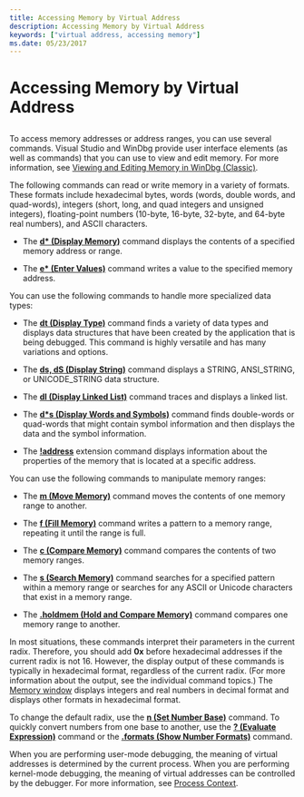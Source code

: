 ```yaml
---
title: Accessing Memory by Virtual Address
description: Accessing Memory by Virtual Address
keywords: ["virtual address, accessing memory"]
ms.date: 05/23/2017
---
```


# Accessing Memory by Virtual Address


## <span id="ddk_debugging_bios_code_dbg"></span><span id="DDK_DEBUGGING_BIOS_CODE_DBG"></span>


To access memory addresses or address ranges, you can use several commands. Visual Studio and WinDbg provide user interface elements (as well as commands) that you can use to view and edit memory. For more information, see [Viewing and Editing Memory in WinDbg (Classic)](memory-window.md).

The following commands can read or write memory in a variety of formats. These formats include hexadecimal bytes, words (words, double words, and quad-words), integers (short, long, and quad integers and unsigned integers), floating-point numbers (10-byte, 16-byte, 32-byte, and 64-byte real numbers), and ASCII characters.

-   The [**d\* (Display Memory)**](../debuggercmds/d--da--db--dc--dd--dd--df--dp--dq--du--dw--dw--dyb--dyd--display-memor.md) command displays the contents of a specified memory address or range.

-   The [**e\* (Enter Values)**](../debuggercmds/e--ea--eb--ed--ed--ef--ep--eq--eu--ew--eza--ezu--enter-values-.md) command writes a value to the specified memory address.

You can use the following commands to handle more specialized data types:

-   The [**dt (Display Type)**](../debuggercmds/dt--display-type-.md) command finds a variety of data types and displays data structures that have been created by the application that is being debugged. This command is highly versatile and has many variations and options.

-   The [**ds, dS (Display String)**](../debuggercmds/ds--ds--display-string-.md) command displays a STRING, ANSI\_STRING, or UNICODE\_STRING data structure.

-   The [**dl (Display Linked List)**](../debuggercmds/dl--display-linked-list-.md) command traces and displays a linked list.

-   The [**d\*s (Display Words and Symbols)**](../debuggercmds/dds--dps--dqs--display-words-and-symbols-.md) command finds double-words or quad-words that might contain symbol information and then displays the data and the symbol information.

-   The [**!address**](../debuggercmds/-address.md) extension command displays information about the properties of the memory that is located at a specific address.

You can use the following commands to manipulate memory ranges:

-   The [**m (Move Memory)**](../debuggercmds/m--move-memory-.md) command moves the contents of one memory range to another.

-   The [**f (Fill Memory)**](../debuggercmds/f--fp--fill-memory-.md) command writes a pattern to a memory range, repeating it until the range is full.

-   The [**c (Compare Memory)**](../debuggercmds/c--compare-memory-.md) command compares the contents of two memory ranges.

-   The [**s (Search Memory)**](../debuggercmds/s--search-memory-.md) command searches for a specified pattern within a memory range or searches for any ASCII or Unicode characters that exist in a memory range.

-   The [**.holdmem (Hold and Compare Memory)**](../debuggercmds/-holdmem--hold-and-compare-memory-.md) command compares one memory range to another.

In most situations, these commands interpret their parameters in the current radix. Therefore, you should add **0x** before hexadecimal addresses if the current radix is not 16. However, the display output of these commands is typically in hexadecimal format, regardless of the current radix. (For more information about the output, see the individual command topics.) The [Memory window](memory-window.md) displays integers and real numbers in decimal format and displays other formats in hexadecimal format.

To change the default radix, use the [**n (Set Number Base)**](../debuggercmds/n--set-number-base-.md) command. To quickly convert numbers from one base to another, use the [**? (Evaluate Expression)**](../debuggercmds/---evaluate-expression-.md) command or the [**.formats (Show Number Formats)**](../debuggercmds/-formats--show-number-formats-.md) command.

When you are performing user-mode debugging, the meaning of virtual addresses is determined by the current process. When you are performing kernel-mode debugging, the meaning of virtual addresses can be controlled by the debugger. For more information, see [Process Context](changing-contexts.md#process-context).

 

 